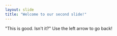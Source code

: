 ```yaml
---
layout: slide
title: "Welcome to our second slide!"
---
```

"This is good. Isn't it?"
Use the left arrow to go back!
